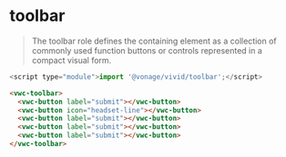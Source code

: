 # toolbar

<blockquote cite="https://developer.mozilla.org/en-US/docs/Web/Accessibility/ARIA/Roles/toolbar_role">
The toolbar role defines the containing element as a collection of commonly used function buttons or controls represented in a compact visual form.
</blockquote>

```js
<script type="module">import '@vonage/vivid/toolbar';</script>
```

```html preview
<vwc-toolbar>
  <vwc-button label="submit"></vwc-button>
  <vwc-button icon="headset-line"></vwc-button>
  <vwc-button label="submit"></vwc-button>
  <vwc-button label="submit"></vwc-button>
  <vwc-button label="submit"></vwc-button>
</vwc-toolbar>
```

